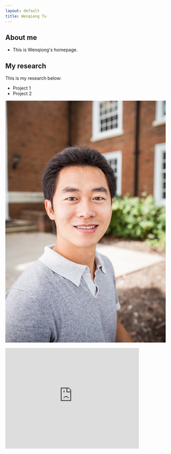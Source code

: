 ```yaml
---
layout: default
title: Wenqiong Tu
---
```


## About me

* This is Wenqiong's homepage. 



## My research

This is my research below:

* Project 1
* Project 2


![My personal photo](/assets/personalPhoto.jpg)
<div>
<iframe width="420" height="315" src="https://www.youtube.com/embed/EgVJ0brxqVM" frameborder="0" allowfullscreen></iframe>
</div>